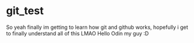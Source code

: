 # git_test
So yeah finally im getting to learn how git and github works, hopefully i get to finally understand all of this LMAO
Hello Odin my guy :D

